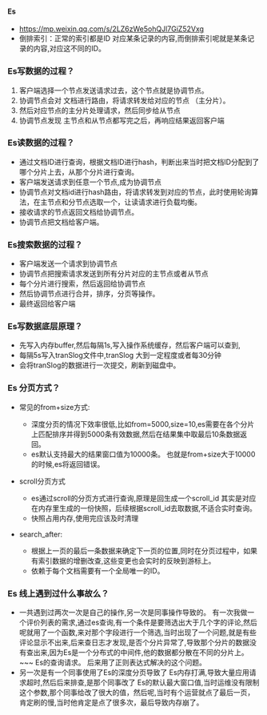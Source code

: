 #### Es

- https://mp.weixin.qq.com/s/2LZ6zWe5ohQJl7GiZ52Vxg
- 倒排索引：正常的索引都是ID 对应某条记录的内容,而倒排索引呢就是某条记录的内容,对应这不同的ID。

### Es写数据的过程？

1. 客户端选择一个节点发送请求过去，这个节点就是协调节点。
2. 协调节点会对 文档进行路由，将请求转发给对应的节点 （主分片）。
3. 然后对应节点的主分片处理请求，然后同步给从节点
4. 协调节点发现 主节点和从节点都写完之后，再响应结果返回客户端

### Es读数据的过程？

- 通过文档ID进行查询，根据文档ID进行hash，判断出来当时把文档ID分配到了哪个分片上去，从那个分片进行查询。
- 客户端发送请求到任意一个节点,成为协调节点
- 协调节点对文档id进行hash路由，将请求转发到对应的节点，此时使用轮询算法，在主节点和分节点选取一个，让读请求进行负载均衡。
- 接收请求的节点返回文档给协调节点。
- 协调节点把文档给客户端。

### Es搜索数据的过程？

- 客户端发送一个请求到协调节点
- 协调节点把搜索请求发送到所有分片对应的主节点或者从节点
- 每个分片进行搜索，然后返回给协调节点
- 然后协调节点进行合并，排序，分页等操作。
- 最终返回给客户端

### Es写数据底层原理？

- 先写入内存buffer,然后每隔1s,写入操作系统缓存，然后客户端可以查到,
- 每隔5s写入tranSlog文件中,tranSlog 大到一定程度或者每30分钟
- 会将tranSlog的数据进行一次提交，刷新到磁盘中。

### Es 分页方式？

- 常见的from+size方式:
    - 深度分页的情况下效率很低,比如from=5000,size=10,es需要在各个分片上匹配排序并得到5000条有效数据,然后在结果集中取最后10条数据返回。
    - es默认支持最大的结果窗口值为10000条。 也就是from+size大于10000的时候,es将返回错误。

- scroll分页方式
    - es通过scroll的分页方式进行查询,原理是回生成一个scroll_id 其实是对应在内存里生成的一份快照，后续根据scroll_id去取数据,不适合实时查询。
    - 快照占用内存,使用完应该及时清理

- search_after:
    - 根据上一页的最后一条数据来确定下一页的位置,同时在分页过程中，如果有索引数据的增删改查,这些变更也会实时的反映到游标上。
    - 依赖于每个文档需要有一个全局唯一的ID。

### Es 线上遇到过什么事故么？

- 一共遇到过两次一次是自己的操作,另一次是同事操作导致的。
  有一次我做一个评价列表的需求,通过es查询,有一个条件是要筛选出大于几个字的评论,然后呢就用了一个函数,来对那个字段进行一个筛选,当时出现了一个问题,就是有些评论显示不出来,后来查日志才发现,是否个分片异常了,导致那个分片的数据没有查出来,因为Es是一个分布式的中间件,他的数据都分散在不同的分片上。~~~
  Es的查询请求。 后来用了正则表达式解决的这个问题。
- 另一次是有一个同事使用了Es的深度分页导致了 Es内存打满,导致大量应用请求超时,然后后来排查,是那个同事改了
  Es的默认最大窗口值,当时运维没有限制这个参数,那个同事给改了很大的值，然后呢,当时有个运营就点了最后一页，肯定刷的慢,当时他肯定是点了很多次，最后导致内存崩了。